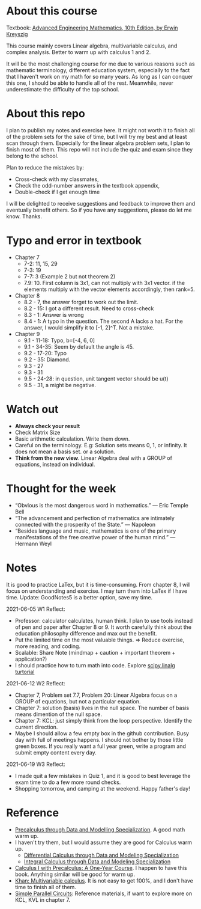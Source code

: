 # About this course
Textbook: [Advanced Engineering Mathematics, 10th Edition, by Erwin Kreyszig](http://webpages.iust.ac.ir/jazbi/books/10Edition-ErwinKreyszig-AdvancedEngineeringMathematics.pdf)

This course mainly covers Linear algebra, multivariable calculus, and complex analysis.
Better to warm up with calculus 1 and 2.

It will be the most challenging course for me due to various reasons such as mathematic terminology, different education system, especially to the fact that I haven't work on my math for so many years. As long as I can conquer this one, I should be able to handle all of the rest. Meanwhile, never underestimate the difficulty of the top school.

# About this repo
I plan to publish my notes and exercise here. It might not worth it to finish all of the problem sets for the sake of time, but I will try my best and at least scan through them. Especially for the linear algebra problem sets, I plan to finish most of them. This repo will not include the quiz and exam since they belong to the school.

Plan to reduce the mistakes by:
* Cross-check with my classmates,  
* Check the odd-number answers in the textbook appendix,
* Double-check if I get enough time

I will be delighted to receive suggestions and feedback to improve them and eventually benefit others. So if you have any suggestions, please do let me know. Thanks.

# Typo and error in textbook
* Chapter 7
  * 7-2: 11, 15, 29
  * 7-3: 19
  * 7-7: 3 (Example 2 but not theorem 2)
  * 7.9: 10. First column is 3x1, can not multiply with 3x1 vector. if the elements multiply with the vector elements accordingly, then rank=5.
* Chapter 8
  * 8.2 - 7, the answer forget to work out the limit.
  * 8.2 - 15: I got a different result. Need to cross-check
  * 8.3 - 1: Answer is wrong
  * 8.4 - 1: A typo in the question. The second A lacks a hat. For the answer, I would simplify it to [-1, 2]^T. Not a mistake.
* Chapter 9
  * 9.1 - 11-18: Typo, b=[-4, 6, 0]
  * 9.1 - 34-35: Seem by default the angle is 45.
  * 9.2 - 17-20: Typo
  * 9.2 - 35: Diamond.
  * 9.3 - 27
  * 9.3 - 31
  * 9.5 - 24-28: in question, unit tangent vector should be u(t)
  * 9.5 - 31, a might be negative.

# Watch out
* **Always check your result**
* Check Matrix Size
* Basic arithmetic calculation. Write them down.
* Careful on the terminology. E.g: Solution sets means 0, 1, or infinity. It does not mean a basis set. or a solution.
* **Think from the new view**. Linear Algebra deal with a GROUP of equations, instead on individual.

# Thought for the week
* “Obvious is the most dangerous word in mathematics.”  —  Eric Temple Bell
* “The advancement and perfection of mathematics are intimately connected with the prosperity of the State.”  — Napoleon
* “Besides language and music, mathematics is one of the primary manifestations of the free creative power of the human mind.” — Hermann Weyl

# Notes
It is good to practice LaTex, but it is time-consuming. From chapter 8, I will focus on understanding and exercise. I may turn them into LaTex if I have time. Update: GoodNotes5 is a better option, save my time.

2021-06-05 W1 Reflect:
* Professor: calculator calculates, human think. I plan to use tools instead of pen and paper after Chapter 8 or 9. It worth carefully think about the education philosophy difference and max out the benefit.
* Put the limited time on the most valuable things. => Reduce exercise, more reading, and coding.
* Scalable: Share Note (mindmap + caution + important theorem + application?)
* I should practice how to turn math into code. Explore [scipy.linalg turtorial](https://github.com/BrianYang2013/JHU_AI_Journey/blob/main/50%20-%20Coding/EN%20625.250%20-%20Linear%20Algeba.ipynb)

2021-06-12 W2 Reflect:
* Chapter 7, Problem set 7.7, Problem 20: Linear Algebra focus on a GROUP of equations, but not a particular equation.
* Chapter 7: solution (basis) lives in the null space. The number of basis means dimention of the null space.
* Chapter 7: KCL: just simply think from the loop perspective. Identify the current direction.
* Maybe I should allow a few empty box in the github contribution. Busy day with full of meetings happens. I should not bother by those little green boxes. If you really want a full year green, write a program and submit empty content every day.  

2021-06-19 W3 Reflect:
* I made quit a few mistakes in Quiz 1, and it is good to best leverage the exam time to do a few more round checks. 
* Shopping tomorrow, and camping at the weekend. Happy father's day!


# Reference
* [Precalculus through Data and Modelling Specialization](https://www.coursera.org/specializations/precalculus-data-modelling).  A good math warm up.
* I haven't try them, but I would assume they are good for Calculus warm up.
    * [Differential Calculus through Data and Modeling Specialization](https://www.coursera.org/specializations/differential-calculus-data-modeling)
    * [Integral Calculus through Data and Modeling Specialization](https://www.coursera.org/specializations/integral-calculus-data-modeling)
* [Calculus I with Precalculus: A One-Year Course](https://www.amazon.com/Calculus-I-Precalculus-One-Year-Course-dp-0618568069/dp/0618568069/ref=mt_other?_encoding=UTF8&me=&qid=1621531863). I happen to have this book. Anything similar will be good for warm up.
* [Khan: Multivariable calculus](https://www.khanacademy.org/math/multivariable-calculus). It is not easy to get 100%, and I don't have time to finish all of them.
* [Simple Parallel Circuits](https://www.allaboutcircuits.com/textbook/direct-current/chpt-5/simple-parallel-circuits/): Reference materials, if want to explore more on KCL, KVL in chapter 7.

